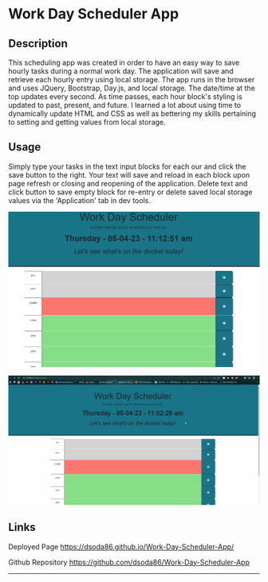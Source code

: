 # Work Day Scheduler App

## Description

This scheduling app was created in order to have an easy way to save hourly tasks during a normal work day. The application will save and retrieve each hourly entry using local storage. The app runs in the browser and uses JQuery, Bootstrap, Day.js, and local storage. The date/time at the top updates every second. As time passes, each hour block's styling is updated to past, present, and future. I learned a lot about using time to dynamically update HTML and CSS as well as bettering my skills pertaining to setting and getting values from local storage.

## Usage

Simply type your tasks in the text input blocks for each our and click the save button to the right. Your text will save and reload in each block upon page refresh or closing and reopening of the application. Delete text and click button to save empty block for re-entry or delete saved local storage values via the 'Application' tab in dev tools.

![App Screenshot](Assets\images\scheduler-app-screenshot.png)

![App Demo gif](Assets\images\scheduler-app-demo.gif)


## Links
Deployed Page
https://dsoda86.github.io/Work-Day-Scheduler-App/

Github Repository
https://github.com/dsoda86/Work-Day-Scheduler-App

---